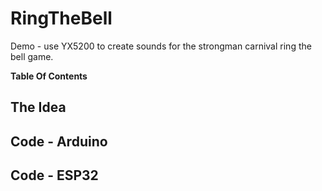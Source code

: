 # RingTheBell
Demo - use YX5200 to create sounds for the strongman carnival ring the bell game.

**Table Of Contents**

## The Idea

## Code - Arduino

## Code - ESP32

